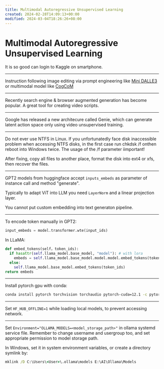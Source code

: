 ```yaml
---
title: Multimodal Autoregressive Unsupervised Learning
created: 2024-02-28T14:09:13+00:00
modified: 2024-03-04T18:26:26+08:00
---
```


# Multimodal Autoregressive Unsupervised Learning

It is so good can login to Kaggle on smartphone.

---

Instruction following image editing via prompt engineering like [Mini DALLE3](https://minidalle3.github.io) or multimodal model like [CogCoM](https://github.com/THUDM/CogCoM)

---

Recently search engine & browser augmented generation has become popular. A great tool for creating video scripts. 

---

Google has released a new architecure called Genie, which can generate latent action space only using video unsupervised training. 

---

Do not ever use NTFS in Linux. If you unfortunatedly face disk inaccessible problem when accessing NTFS disks, in the first case run chkdsk /f onthen reboot into Windows twice. The usage of the /f parameter iimportant!

After fixing, copy all files to another place, format the disk into ext4 or xfs, then recover the files.

---

GPT2 models from huggingface accept `inputs_embeds` as parameter of instance call and method "generate".

Typically to adapt ViT into LLM you need `LayerNorm` and a linear projection layer.

You cannot put custom embedding into text generaton pipeline.

---

To encode token manually in GPT2:

```python
input_embeds = model.transformer.wte(input_ids)
```

In LLaMA:

```python
def embed_tokens(self，token_ids):
  if hasattr(self.llama_model.base_model, "model"): # with lora
    embeds = self.llama_model.base_model.model.model.embed_tokens(token_ids)
  else:
    self.llama_model.base_model.embed_tokens(token_ids)
return embeds
```

---

Install pytorch gpu with conda:

```bash
conda install pytorch torchvision torchaudio pytorch-cuda=12.1 -c pytorch -c nvidia
```

---

Set `HF_HUB_OFFLINE=1` while loading local models, to prevent accessing network.

---

Set `Environment="OLLAMA_MODELS=<model_storage_path>"` in ollama systemd service file. Remember to change username and usergroup too, and set appropriate permission to model storage path.

In Windows, set it in system environment variables, or create a directory symlink by:

```cmd
mklink /D C:\Users\<User>\.ollama\models E:\AI\Ollama\Models
```
